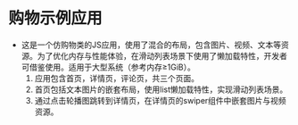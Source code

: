 # 购物示例应用<a name="ZH-CN_TOPIC_0000001159661605"></a>

-   这是一个仿购物类的JS应用，使用了混合的布局，包含图片、视频、文本等资源。为了优化内存与性能体验，在滑动列表场景下使用了懒加载特性，开发者可借鉴使用。适用于大型系统（参考内存≥1GiB）。
    1.  应用包含首页，详情页，评论页，共三个页面。
    2.  首页包括文本图片的嵌套布局，使用list懒加载特性，实现滑动列表场景。
    3.  通过点击轮播图跳转到详情页，在详情页的swiper组件中嵌套图片与视频资源。
